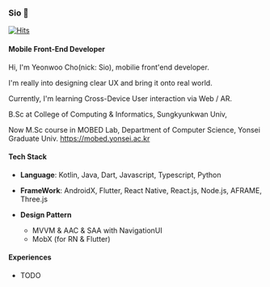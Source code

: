 ### Sio 👋

[![Hits](https://hits.seeyoufarm.com/api/count/incr/badge.svg?url=https%3A%2F%2Fgithub.com%2FSsioo%2FSsioo&count_bg=%2379C83D&title_bg=%23555555&icon=&icon_color=%23E7E7E7&title=hits&edge_flat=false)](https://hits.seeyoufarm.com)

#### Mobile Front-End Developer
Hi, I'm Yeonwoo Cho(nick: Sio), mobilie front'end developer.

I'm really into designing clear UX and bring it onto real world.

Currently, I'm learning Cross-Device User interaction via Web / AR.

B.Sc at College of Computing & Informatics, Sungkyunkwan Univ,

Now M.Sc course in MOBED Lab, Department of Computer Science, Yonsei Graduate Univ.
https://mobed.yonsei.ac.kr


#### Tech Stack
- **Language**: Kotlin, Java, Dart, Javascript, Typescript, Python

- **FrameWork**: AndroidX, Flutter, React Native, React.js, Node.js, AFRAME, Three.js

- **Design Pattern**
  * MVVM & AAC & SAA with NavigationUI
  * MobX (for RN & Flutter)

#### Experiences
- TODO
<!--
**Ssioo/Ssioo** is a ✨ _special_ ✨ repository because its `README.md` (this file) appears on your GitHub profile.

Here are some ideas to get you started:

- 🔭 I’m currently working on ...
- 🌱 I’m currently learning ...
- 👯 I’m looking to collaborate on ...
- 🤔 I’m looking for help with ...
- 💬 Ask me about ...
- 📫 How to reach me: ...
- 😄 Pronouns: ...
- ⚡ Fun fact: ...
-->
